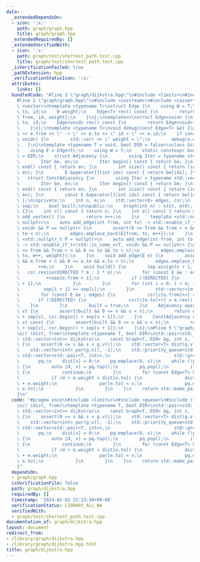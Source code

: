 ```yaml
---
data:
  _extendedDependsOn:
  - icon: ':x:'
    path: graph/graph.hpp
    title: graph/graph.hpp
  _extendedRequiredBy: []
  _extendedVerifiedWith:
  - icon: ':x:'
    path: graph/test/shortest_path.test.cpp
    title: graph/test/shortest_path.test.cpp
  _isVerificationFailed: true
  _pathExtension: hpp
  _verificationStatusIcon: ':x:'
  attributes:
    links: []
  bundledCode: "#line 2 \"graph/dijkstra.hpp\"\n#include <limits>\n#include <queue>\n\
    #line 2 \"graph/graph.hpp\"\n#include <iostream>\n#include <cassert>\n#include\
    \ <vector>\ntemplate <typename T>\nstruct Edge {\n    using W = T;\n    int from,\
    \ to, id;\n    W weight;\n    Edge<T> rev() const {\n        return Edge<T>{to,\
    \ from, id, weight};\n    }\n};\ntemplate<>\nstruct Edge<void> {\n    int from,\
    \ to, id;\n    Edge<void> rev() const {\n        return Edge<void>{to, from, id};\n\
    \    }\n};\ntemplate <typename T>\nvoid debug(const Edge<T> &e) {\n    std::cerr\
    \ << e.from << \" -> \" << e.to << \" id = \" << e.id;\n    if constexpr (!std::is_same_v<T,\
    \ void>) {\n        std::cerr << \" weight = \";\n        debug(e.weight);\n \
    \   }\n}\ntemplate <typename T = void, bool DIR = false>\nclass Graph {\npublic:\n\
    \    using E = Edge<T>;\n    using W = T;\n    static constexpr bool DIRECTED\
    \ = DIR;\n    struct Adjacency {\n        using Iter = typename std::vector<E>::iterator;\n\
    \        Iter be, en;\n        Iter begin() const { return be; }\n        Iter\
    \ end() const { return en; }\n        int size() const { return (int)std::distance(be,\
    \ en); }\n        E &operator[](int idx) const { return be[idx]; }\n    };\n \
    \   struct ConstAdjacency {\n        using Iter = typename std::vector<E>::const_iterator;\n\
    \        Iter be, en;\n        Iter begin() const { return be; }\n        Iter\
    \ end() const { return en; }\n        int size() const { return (int)std::distance(be,\
    \ en); }\n        const E &operator[](int idx) const { return be[idx]; }\n   \
    \ };\n\nprivate:\n    int n, m;\n    std::vector<E> edges, csr;\n    std::vector<int>\
    \ sep;\n    bool built;\n\npublic:\n    Graph(int n) : n(n), m(0), built(false)\
    \ {}\n    int v() const { return n; }\n    int e() const { return m; }\n    int\
    \ add_vertex() {\n        return n++;\n    }\n    template <std::nullptr_t P =\
    \ nullptr>\n    auto add_edge(int from, int to) -> std::enable_if_t<std::is_same_v<T,\
    \ void> && P == nullptr> {\n        assert(0 <= from && from < n && 0 <= to &&\
    \ to < n);\n        edges.emplace_back(E{from, to, m++});\n    }\n    template\
    \ <std::nullptr_t P = nullptr>\n    auto add_edge(int from, int to, auto weight)\
    \ -> std::enable_if_t<!std::is_same_v<T, void> && P == nullptr> {\n        assert(0\
    \ <= from && from < n && 0 <= to && to < n);\n        edges.emplace_back(E{from,\
    \ to, m++, weight});\n    }\n    void add_edge(E e) {\n        assert(0 <= e.from\
    \ && e.from < n && 0 <= e.to && e.to < n);\n        edges.emplace_back(e);\n \
    \       ++m;\n    }\n    void build() {\n        sep.assign(n + 1, 0);\n     \
    \   csr.resize(DIRECTED ? m : 2 * m);\n        for (const E &e : edges) {\n  \
    \          ++sep[e.from + 1];\n            if (!DIRECTED) {\n                ++sep[e.to\
    \ + 1];\n            }\n        }\n        for (int i = 0; i < n; ++i) {\n   \
    \         sep[i + 1] += sep[i];\n        }\n        std::vector<int> c = sep;\n\
    \        for (const E &e : edges) {\n            csr[c[e.from]++] = e;\n     \
    \       if (!DIRECTED) {\n                csr[c[e.to]++] = e.rev();\n        \
    \    }\n        }\n        built = true;\n    }\n    Adjacency operator[](int\
    \ v) {\n        assert(built && 0 <= v && v < n);\n        return Adjacency{csr.begin()\
    \ + sep[v], csr.begin() + sep[v + 1]};\n    }\n    ConstAdjacency operator[](int\
    \ v) const {\n        assert(built && 0 <= v && v < n);\n        return ConstAdjacency{csr.begin()\
    \ + sep[v], csr.begin() + sep[v + 1]};\n    }\n};\n#line 5 \"graph/dijkstra.hpp\"\
    \n// (dist, from)\ntemplate <typename T, bool DIR>\nstd::pair<std::vector<T>,\
    \ std::vector<int>> dijkstra(\n    const Graph<T, DIR> &g, int s, T inf = std::numeric_limits<T>::max())\
    \ {\n    assert(0 <= s && s < g.v());\n    std::vector<T> dist(g.v(), inf);\n\
    \    std::vector<int> par(g.v(), -1);\n    std::priority_queue<std::pair<T, int>,\
    \ std::vector<std::pair<T, int>>,\n                        std::greater<>>\n \
    \       pq;\n    dist[s] = 0;\n    pq.emplace(0, s);\n    while (!pq.empty())\
    \ {\n        auto [d, v] = pq.top();\n        pq.pop();\n        if (d > dist[v])\
    \ {\n            continue;\n        }\n        for (const Edge<T> &e : g[v]) {\n\
    \            if (d + e.weight < dist[e.to]) {\n                dist[e.to] = d\
    \ + e.weight;\n                par[e.to] = v;\n                pq.emplace(dist[e.to],\
    \ e.to);\n            }\n        }\n    }\n    return std::make_pair(dist, par);\n\
    }\n"
  code: "#pragma once\n#include <limits>\n#include <queue>\n#include \"graph.hpp\"\
    \n// (dist, from)\ntemplate <typename T, bool DIR>\nstd::pair<std::vector<T>,\
    \ std::vector<int>> dijkstra(\n    const Graph<T, DIR> &g, int s, T inf = std::numeric_limits<T>::max())\
    \ {\n    assert(0 <= s && s < g.v());\n    std::vector<T> dist(g.v(), inf);\n\
    \    std::vector<int> par(g.v(), -1);\n    std::priority_queue<std::pair<T, int>,\
    \ std::vector<std::pair<T, int>>,\n                        std::greater<>>\n \
    \       pq;\n    dist[s] = 0;\n    pq.emplace(0, s);\n    while (!pq.empty())\
    \ {\n        auto [d, v] = pq.top();\n        pq.pop();\n        if (d > dist[v])\
    \ {\n            continue;\n        }\n        for (const Edge<T> &e : g[v]) {\n\
    \            if (d + e.weight < dist[e.to]) {\n                dist[e.to] = d\
    \ + e.weight;\n                par[e.to] = v;\n                pq.emplace(dist[e.to],\
    \ e.to);\n            }\n        }\n    }\n    return std::make_pair(dist, par);\n\
    }"
  dependsOn:
  - graph/graph.hpp
  isVerificationFile: false
  path: graph/dijkstra.hpp
  requiredBy: []
  timestamp: '2024-02-02 22:23:38+09:00'
  verificationStatus: LIBRARY_ALL_WA
  verifiedWith:
  - graph/test/shortest_path.test.cpp
documentation_of: graph/dijkstra.hpp
layout: document
redirect_from:
- /library/graph/dijkstra.hpp
- /library/graph/dijkstra.hpp.html
title: graph/dijkstra.hpp
---
```

